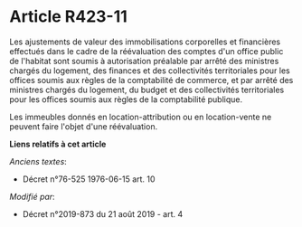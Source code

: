 # Article R423-11

Les ajustements de valeur des immobilisations corporelles et financières effectués dans le cadre de la réévaluation des
comptes d'un office public de l'habitat sont soumis à autorisation préalable par arrêté des ministres chargés du logement,
des finances et des collectivités territoriales pour les offices soumis aux règles de la comptabilité de commerce, et par
arrêté des ministres chargés du logement, du budget et des collectivités territoriales pour les offices soumis aux règles de
la comptabilité publique. 

Les immeubles donnés en location-attribution ou en location-vente ne peuvent faire l'objet d'une réévaluation.

**Liens relatifs à cet article**

_Anciens textes_:

  - Décret n°76-525 1976-06-15 art. 10

_Modifié par_:

  - Décret n°2019-873 du 21 août 2019 - art. 4
